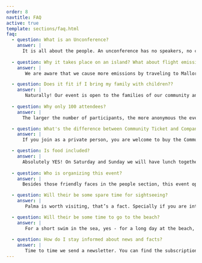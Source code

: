 ```yaml
---
order: 8
navtitle: FAQ
active: true
template: sections/faq.html
faq:
  - question: What is an Unconference?
    answer: |
      It is all about the people. An unconference has no speakers, no call for papers and no agenda in advance. All is made by attendees. The unconference starts with a big welcome and introduction game. The next step is asking for session inputs and therefore topics are greatly varied. There are two kinds of sessions: interests and contributions. A contribution has a learning which is shared by the attendee. A smart topic which needs to be spread within community. An interest is a question by an attendee and the group is asked for their knowledge. It goes like this: You name the topic, we find the speaker. Topics can be hard like tech-subjects in engineering or developing. But also soft like awareness of team movements, fast moving world topics or personal development. We all learn from each other. One of the key parts of the unconference are coffee breaks. Those time in between sessions give the opportunity to continue conversations from sessions, exchange opinions and ideas. Conclusion of an unconference: Sharing is caring!
      
  - question: Why it takes place on an island? What about flight emissions? 
    answer: |
       We are aware that we cause more emissions by traveling to Mallorca than if we were looking for a location on the mainland. But we have appreciated the Mediterranean atmosphere of the island for years and would not want to miss it. But through our sponsoring package "CO2 Compensation" we will offset a considerable part of the issue financially. We will let you know shortly which project we will support.

  - question: Does it fit if I bring my family with children?? 
    answer: |
       Naturally! Our event is open to the families of our community and looks forward to a lot of partners as well as children. We are happy to offer a leisure program if there are more than 10 partners and more than 10 children.
          
  - question: Why only 100 attendees?
    answer: |
      The larger the number of participants, the more anonymous the event. That's exactly what we don't want. We want a family atmosphere where everyone can and should participate in his or her own way. 

  - question: What's the difference between Community Ticket and Company Ticket?
    answer: |
      If you join as a private person, you are welcome to buy the Community Ticket. Companies need to buy Company Tickets. This helps us to make the self paid community tickets as affordable as possible.

  - question: Is food included?
    answer: |
      Absolutely YES! On Saturday and Sunday we will have lunch together and also snacks with fruits, cakes and coffee afterwards. On Saturday evening we organized a dinner for all of us. The only occasion where we don’ t serve food is the cocktail event on Friday evening.
      
  - question: Who is organizing this event?
    answer: |
      Besides those friendly faces in the people section, this event operator is boot e.V. - Best of Open Technologies. The purpose of this association is the promotion of education, research and science in the field of open information and communication technology, in particular open source software. One main field is organizing several events within open source technologies. One event was the former PHPucEU – PHP Unconference Europe – and since 3 years we are happy to go together on with WEUC – Web Engineering Unconference. Our work in organization and other fields are unpaid and we do not have commercial targets.

  - question: Will their be some spare time for sightseeing?
    answer: |
       Palma is worth visiting, that’s a fact. Specially if you are into urban cities, Spanish history and contemporary art - than you should plan one or two additional days. Once the unconference has started, time flies away, and we assume that you will have not the time for sightseeing. 

  - question: Will their be some time to go to the beach?
    answer: |
       For a short swim in the sea, yes - for a long day at the beach, no. If you love to combine beach and unconference, we recommend planning one additional day.  
       
  - question: How do I stay informed about news and facts? 
    answer: |
       Time to time we send a newsletter. You can find the subscription field below. But we are also quite active on Facebook and Twitter. You can find links to our profile in the footer.  
---
```

